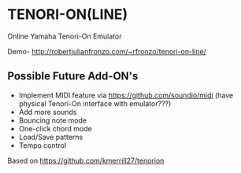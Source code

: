 # TENORI-ON(LINE)
Online Yamaha Tenori-On Emulator

Demo- http://robertjulianfronzo.com/~rfronzo/tenori-on-line/


## Possible Future Add-ON's

- Implement MIDI feature via https://github.com/soundio/midi (have physical Tenori-On interface with emulator???)
- Add more sounds
- Bouncing note mode
- One-click chord mode
- Load/Save patterns
- Tempo control



Based on https://github.com/kmerrill27/tenorion
